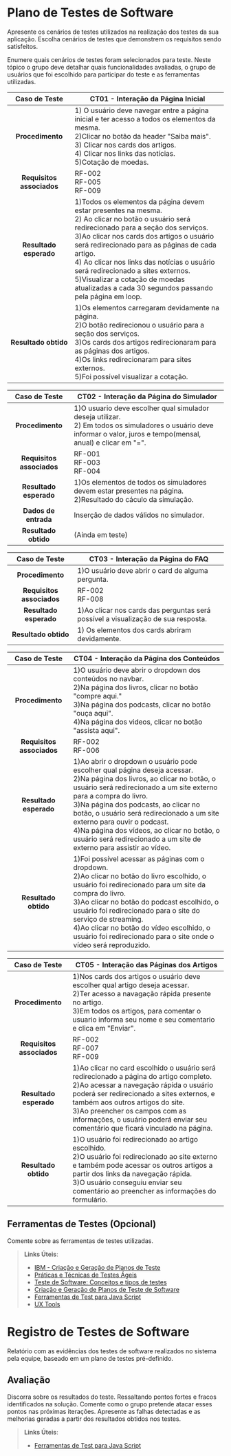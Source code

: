 # Plano de Testes de Software

Apresente os cenários de testes utilizados na realização dos testes da sua aplicação. Escolha cenários de testes que demonstrem os requisitos sendo satisfeitos.

Enumere quais cenários de testes foram selecionados para teste. Neste tópico o grupo deve detalhar quais funcionalidades avaliadas, o grupo de usuários que foi escolhido para participar do teste e as ferramentas utilizadas.
 
**Caso de Teste** | **CT01 - Interação da Página Inicial**
 :--------------: | ------------
 **Procedimento**  | 1) O usuário deve navegar entre a página inicial e ter acesso a todos os elementos da mesma. <br> 2)Clicar no botão da header "Saiba mais". <br> 3) Clicar nos cards dos artigos. <br>4) Clicar nos links das notícias. <br> 5)Cotação de moedas. 
 **Requisitos associados** | RF-002 <br> RF-005 <br> RF-009
 **Resultado esperado** | 1)Todos os elementos da página devem estar presentes na mesma. <br> 2) Ao clicar no botão o usuário será redirecionado para a seção dos serviços. <br>3)Ao clicar nos cards dos artigos o usuário será redirecionado para as páginas de cada artigo. <br> 4) Ao clicar nos links das notícias o usuário será redirecionado a sites externos. <br> 5)Visualizar a cotação de moedas atualizadas a cada 30 segundos passando pela página em loop. 
 **Resultado obtido** | 1)Os elementos carregaram devidamente na página. <br> 2)O botão redirecionou o usuário para a seção dos serviços. <br> 3)Os cards dos artigos redirecionaram para as páginas dos artigos. <br> 4)Os links redirecionaram para sites externos. <br> 5)Foi possível visualizar a cotação.
 
 
 **Caso de Teste** | **CT02 - Interação da Página do Simulador**
  :--------------: | ------------
 **Procedimento** | 1)O usuario deve escolher qual simulador deseja utilizar. <br> 2) Em todos os simuladores o usuário deve informar o valor, juros e tempo(mensal, anual) e clicar em "=".
 **Requisitos associados** | RF-001 <br> RF-003 <br> RF-004
 **Resultado esperado** | 1)Os elementos de todos os simuladores devem estar presentes na página. <br> 2)Resultado do cáculo da simulação.
 **Dados de entrada** | Inserção de dados válidos no simulador.
 **Resultado obtido** | (Ainda em teste)
 
 
  **Caso de Teste** | **CT03 - Interação da Página do FAQ**
  :--------------: | ------------
  **Procedimento** | 1)O usuário deve abrir o card de alguma pergunta.
  **Requisitos associados** | RF-002 <br> RF-008
  **Resultado esperado** | 1)Ao clicar nos cards das perguntas será possível a visualização de sua resposta.
  **Resultado obtido** | 1) Os elementos dos cards abriram devidamente.
  
  
  **Caso de Teste** | **CT04 - Interação da Página dos Conteúdos**
  :--------------: | ------------
  **Procedimento** | 1)O usuário deve abrir o dropdown dos conteúdos no navbar. <br> 2)Na página dos livros, clicar no botão "compre aqui." <br> 3)Na página dos podcasts, clicar no botão "ouça aqui". <br> 4)Na página dos videos, clicar no botão "assista aqui".
  **Requisitos associados** | RF-002 <br> RF-006 
  **Resultado esperado** | 1)Ao abrir o dropdown o usuário pode escolher qual página deseja acessar. <br> 2)Na página dos livros, ao clicar no botão, o usuário será redirecionado a um site externo para a compra do livro. <br> 3)Na página dos podcasts, ao clicar no botão, o usuário será redirecionado a um site externo para ouvir o podcast. <br> 4)Na página dos vídeos, ao clicar no botão, o usuário será redirecionado a um site de externo para assistir ao vídeo.
  **Resultado obtido** | 1)Foi possível acessar as páginas com o dropdown. <br> 2)Ao clicar no botão do livro escolhido, o usuário foi redirecionado para um site da compra do livro. <br> 3)Ao clicar no botão do podcast escolhido, o usuário foi redirecionado para o site do serviço de streaming. <br> 4)Ao clicar no botão do vídeo escolhido, o usuário foi redirecionado para o site onde o vídeo será reproduzido. 
  
  
  **Caso de Teste** | **CT05 - Interação das Páginas dos Artigos**
  :--------------: | ------------
  **Procedimento** | 1)Nos cards dos artigos o usuário deve escolher qual artigo deseja acessar. <br> 2)Ter acesso a navagação rápida presente no artigo. <br> 3)Em todos os artigos, para comentar o usuario informa seu nome e seu comentario e clica em "Enviar".
  **Requisitos associados** | RF-002 <br> RF-007 <br> RF-009
  **Resultado esperado** | 1)Ao clicar no card escolhido o usuário será redirecionado a página do artigo completo. <br> 2)Ao acessar a navegação rápida o usuário poderá ser redirecionado a sites externos, e também aos outros artigos do site. <br> 3)Ao preencher os campos com as informações, o usuário poderá enviar seu comentário que ficará vinculado na página. 
  **Resultado obtido** | 1)O usuário foi redirecionado ao artigo escolhido. <br> 2)O usuário foi redirecionado ao site externo e também pode acessar os outros artigos a partir dos links da navegação rápida. <br> 3)O usuário conseguiu enviar seu comentário ao preencher as informações do formulário.
  
  
  

## Ferramentas de Testes (Opcional)

Comente sobre as ferramentas de testes utilizadas.
 
> **Links Úteis**:
> - [IBM - Criação e Geração de Planos de Teste](https://www.ibm.com/developerworks/br/local/rational/criacao_geracao_planos_testes_software/index.html)
> - [Práticas e Técnicas de Testes Ágeis](http://assiste.serpro.gov.br/serproagil/Apresenta/slides.pdf)
> -  [Teste de Software: Conceitos e tipos de testes](https://blog.onedaytesting.com.br/teste-de-software/)
> - [Criação e Geração de Planos de Teste de Software](https://www.ibm.com/developerworks/br/local/rational/criacao_geracao_planos_testes_software/index.html)
> - [Ferramentas de Test para Java Script](https://geekflare.com/javascript-unit-testing/)
> - [UX Tools](https://uxdesign.cc/ux-user-research-and-user-testing-tools-2d339d379dc7)

# Registro de Testes de Software

Relatório com as evidências dos testes de software realizados no sistema pela equipe, baseado em um plano de testes pré-definido.

## Avaliação

Discorra sobre os resultados do teste. Ressaltando pontos fortes e fracos identificados na solução. Comente como o grupo pretende atacar esses pontos nas próximas iterações. Apresente as falhas detectadas e as melhorias geradas a partir dos resultados obtidos nos testes.

> **Links Úteis**:
> - [Ferramentas de Test para Java Script](https://geekflare.com/javascript-unit-testing/)

